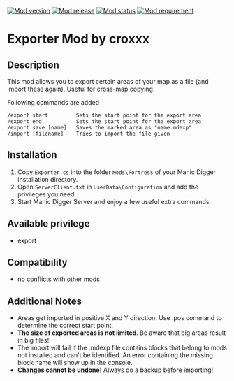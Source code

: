 [![Mod version](https://img.shields.io/badge/mod_version-1.0-brightgreen.svg?style=flat-square)]()
[![Mod release](https://img.shields.io/badge/release_date-2014--03--12-brightgreen.svg?style=flat-square)]()
[![Mod status](https://img.shields.io/badge/mod_status-stable-brightgreen.svg?style=flat-square)]()
[![Mod requirement](https://img.shields.io/badge/manicdigger_version->2014--02--01-brightgreen.svg?style=flat-square)]()

Exporter Mod by croxxx
======================

Description
-----------
This mod allows you to export certain areas of your map as a file (and import these again).
Useful for cross-map copying.

Following commands are added

	/export start         Sets the start point for the export area
	/export end           Sets the start point for the export area
	/export save [name]   Saves the marked area as "name.mdexp"
	/import	[filename]    Tries to import the file given


Installation
------------
1. Copy `Exporter.cs` into the folder `Mods\Fortress` of your Manic Digger installation directory.
2. Open `ServerClient.txt` in `UserData\Configuration` and add the privileges you need.
3. Start Manic Digger Server and enjoy a few useful extra commands.


Available privilege
-------------------
- export


Compatibility
-------------
- no conflicts with other mods


Additional Notes
----------------
- Areas get imported in positive X and Y direction. Use .pos command to determine the correct start point.
- **The size of exported areas is not limited**. Be aware that big areas result in big files!
- The import will fail if the .mdexp file contains blocks that belong to mods not installed and can't be identified.
  An error containing the missing block name will show up in the console.
- **Changes cannot be undone!** Always do a backup before importing!
